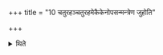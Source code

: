 +++
title = "10 चतुरहञ्चतुरहमेकैकेनोपसन्मन्त्रेण जुहोति"

+++

<details><summary>थिते</summary>

चतुरहञ्चतुरहमेकैकेनोपसन्मन्त्रेण जुहोति १०
</details>
